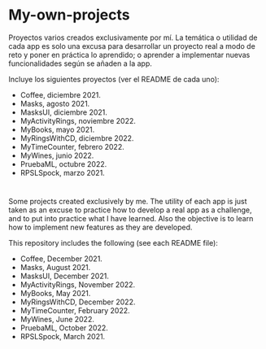 # My-own-projects

Proyectos varios creados exclusivamente por mí. La temática o utilidad de cada app es solo una excusa para desarrollar un proyecto real a modo de reto y poner en práctica lo aprendido; o aprender a implementar nuevas funcionalidades según se añaden a la app.

Incluye los siguientes proyectos (ver el README de cada uno):

* Coffee, diciembre 2021.
* Masks, agosto 2021.
* MasksUI, diciembre 2021.
* MyActivityRings, noviembre 2022.
* MyBooks, mayo 2021.
* MyRingsWithCD, diciembre 2022.
* MyTimeCounter, febrero 2022.
* MyWines, junio 2022.
* PruebaML, octubre 2022.
* RPSLSpock, marzo 2021.

#

Some projects created exclusively by me. The utility of each app is just taken as an excuse to practice how to develop a real app as a challenge, and to put into practice what I have learned. Also the objective is to learn how to implement new features as they are developed.

This repository includes the following (see each README file):

* Coffee, December 2021.
* Masks, August 2021.
* MasksUI, December 2021.
* MyActivityRings, November 2022.
* MyBooks, May 2021.
* MyRingsWithCD, December 2022.
* MyTimeCounter, February 2022.
* MyWines, June 2022.
* PruebaML, October 2022.
* RPSLSpock, March 2021.
